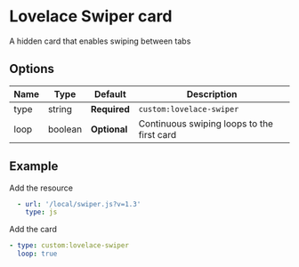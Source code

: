 # Lovelace Swiper card

A hidden card that enables swiping between tabs

## Options

| Name | Type | Default | Description
| ---- | ---- | ------- | -----------
| type | string | **Required** | `custom:lovelace-swiper`
| loop | boolean | **Optional** | Continuous swiping loops to the first card

## Example
Add the resource
```yaml
  - url: '/local/swiper.js?v=1.3'
    type: js
```
Add the card
```yaml
- type: custom:lovelace-swiper
  loop: true
```
